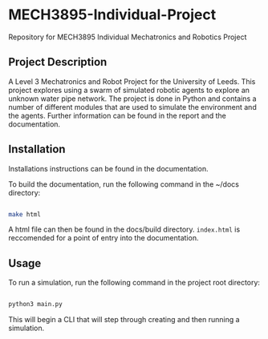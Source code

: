 # MECH3895-Individual-Project

Repository for MECH3895 Individual Mechatronics and Robotics Project

## Project Description

A Level 3 Mechatronics and Robot Project for the University of Leeds. This project explores using a swarm of simulated robotic agents
to explore an unknown water pipe network. The project is done in Python and contains a number of different modules that are used to
simulate the environment and the agents. Further information can be found in the report and the documentation.

## Installation

Installations instructions can be found in the documentation.

To build the documentation, run the following command in the ~/docs directory:

```bash

make html

```

A html file can then be found in the docs/build directory. `index.html` is reccomended for a point of entry into the documentation.

## Usage

To run a simulation, run the following command in the project root directory:

```bash

python3 main.py

```

This will begin a CLI that will step through creating and then running a simulation.
